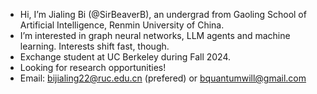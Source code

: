 -  Hi, I’m Jialing Bi (@SirBeaverB), an undergrad from Gaoling School of Artificial Intelligence, Renmin University of China.
-  I’m interested in graph neural networks, LLM agents and machine learning. Interests shift fast, though.
-  Exchange student at UC Berkeley during Fall 2024.
-  Looking for research opportunities!
-  Email: bijialing22@ruc.edu.cn (prefered) or bquantumwill@gmail.com

<!---
SirBeaverB/SirBeaverB is a ✨ special ✨ repository because its `README.md` (this file) appears on your GitHub profile.
You can click the Preview link to take a look at your changes.
--->
